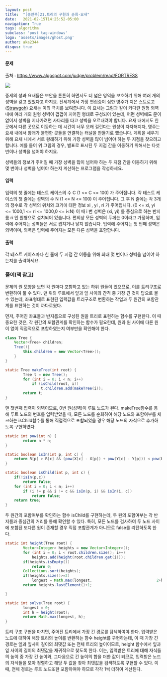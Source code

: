 ```yaml
---
layout: post
title:  "[종만북]21.트리의 구현과 순회-요새"
date:   2021-02-15T14:25:52-05:00
navigation: True
tags: algorithm
subclass: 'post tag-windows'
logo: 'assets/images/ghost.png'
author: aka2344
disqus: true
---
```


#### 문제

출처 : https://www.algospot.com/judge/problem/read/FORTRESS

![](http://algospot.com/media/judge-attachments/6b98991b489acef77ed1b63dc31bc32f/castle.svg.png)

중세의 성과 요새들은 보안을 튼튼히 하면서도 더 넓은 영역을 보호하기 위해 여러 개의 성벽을 갖고 있었다고 하지요. 전세계에서 가장 편집증이 심한 영주가 지은 스트로고([Strawgoh](http://en.wikipedia.org/wiki/Hogwarts)) 요새는 이의 극치를 보여줍니다. 이 요새는 그림과 같이 커다란 원형 외벽 내에 여러 개의 원형 성벽이 겹겹이 지어진 형태로 구성되어 있는데, 어떤 성벽에도 문이 없어서 성벽을 지나가려면 사다리를 타고 성벽을 오르내려야 합니다. 요새 내에서도 한 곳에서 다른 곳으로 이동하는 데 시간이 너무 오래 걸린다는 원성이 자자해지자, 영주는 요새 내에서 왕래가 불편한 곳들을 연결하는 터널을 만들기로 했습니다. 계획을 세우기 위해 요새 내에서 서로 왕래하기 위해 가장 성벽을 많이 넘어야 하는 두 지점을 찾으려고 합니다. 예를 들어 위 그림의 경우, 별표로 표시된 두 지점 간을 이동하기 위해서는 다섯 번이나 성벽을 넘어야 하지요.

성벽들의 정보가 주어질 때 가장 성벽을 많이 넘어야 하는 두 지점 간을 이동하기 위해 몇 번이나 성벽을 넘어야 하는지 계산하는 프로그램을 작성하세요.



#### 입력

입력의 첫 줄에는 테스트 케이스의 수 C (1 <= C <= 100) 가 주어집니다. 각 테스트 케이스의 첫 줄에는 성벽의 수 N (1 <= N <= 100) 이 주어집니다. 그 후 N 줄에는 각 3개의 정수로 각 성벽의 위치와 크기에 대한 정보 xi , yi , ri 가 주어집니다. (0 <= xi, yi <= 1000,1 <= ri <= 1000,0 <= i<N) 이 때 i 번 성벽은 (xi, yi) 를 중심으로 하는 반지름 ri 인 원형으로 설치되어 있습니다. 편의상 모든 성벽의 두께는 0이라고 가정하며, 입력에 주어지는 성벽들은 서로 겹치거나 닿지 않습니다. 입력에 주어지는 첫 번째 성벽은 외벽이며, 외벽은 입력에 주어지는 모든 다른 성벽을 포함합니다.



#### 출력

각 테스트 케이스마다 한 줄에 두 지점 간 이동을 위해 최대 몇 번이나 성벽을 넘어야 하는지를 출력하세요.



### 풀이(책 참고)

문제의 원 모양을 보면 각 원마다 포함하고 있는 하위 원들이 있으므로, 이를 트리구조로 변환하여 풀 수 있다. 맨 위의 루트에서 잎과 잎 사이의 간격 중 가장 긴 것이 답으로 볼 수 있는데, 좌표형태로 표현된 입력값을 트리구조로 변환하는 작업과 두 원간의 포함관계를 표현하는 것이 까다로웠다. 

먼저, 주어진 좌표들과 반지름으로 구성된 원을 트리로 표현하는 함수를 구현한다. 이 때 중요한 것은, 각 원간의 포함관계를 확인하는 함수가 필요한데, 원과 원 사이에 다른 원이 없이 직접적으로 포함하였는지 여부만을 확인해야 한다.

```java
class Tree {
	Vector<Tree> children;
	Tree(){
		this.children = new Vector<Tree>();
	}
}

static Tree makeTree(int root) {
		Tree t = new Tree();
		for (int i = 0; i < n; i++)
			if (isChild(root, i))
				t.children.add(makeTree(i));
		return t;
}
```

맨 첫번째 입력이 외벽이므로, 0번 원(성벽)이 루트 노드가 된다. makeTree함수를 통해 루트 노드의 번호를 입력받았을 때, 모든 노드를 순회하여 해당 노드와 포함여부를 체크하는 isChild함수를 통해 직접적으로 포함되었을 경우 해당 노드의 자식으로 추가하도록 구현하였다. 

```java
static int pow(int n) {
		return n * n;
}

static boolean isIn(int p, int c) {
	return R[p] > R[c] && (pow(X[c] - X[p]) + pow(Y[c] - Y[p])) < pow(R[p] - R[c]);
}

static boolean isChild(int p, int c) {
	if(!isIn(p,c))
		return false;
	for (int i = 0; i < n; i++)
		if (i != p && i != c && isIn(p, i) && isIn(i, c))
			return false;
	return true;
}
```

두 원간의 포함여부를 확인하는 함수 isChild를 구현하는데, 두 원의 포함여부는 각 반지름과 중심간의 거리를 통해 확인할 수 있다. 특히, 모든 노드를 검사하여 두 노드 사이에 포함된 또다른 원이 존재할 경우 직접 포함관계가 아니므로 false를 리턴하도록 한다.

```java
static int height(Tree root) {
		Vector<Integer> heights = new Vector<Integer>();
		for (int i = 0; i < root.children.size(); i++)
			heights.add(height(root.children.get(i)));
		if(heights.isEmpty())
			return 0;
		Collections.sort(heights);
		if(heights.size()>=2)
			longest = Math.max(longest, 							2+heights.get(heights.size()-2)+heights.get(heights.size()-1));
		return heights.lastElement()+1;

}

static int solve(Tree root) {
		longest = 0;
		int h = height(root);
		return Math.max(longest, h);
}
```

트리 구조 구현을 마치면, 주어진 트리에서 가장 긴 경로를 탐색하여야 한다. 입력받은 노드에 대하여 해당 트리의 높이를 반환하는 함수 height를 구현하는데, 이 때 가장 긴 경로는 잎과 잎사이 길이의 최댓값 또는 전체 트리의 높이이므로, height 함수에서 잎과 잎 사이의 길이의 최댓값을 재귀적으로 찾도록 한다. 이는, 입력받은 트리에 대해 자식들의 높이 중 가장 긴 높이와, 그다음으로 긴 높이의 합을 더한 값이 되므로, 입력받은 노드의 자식들을 모아 정렬하고 해당 두 값을 찾아 최댓값을 검색하도록 구현할 수 있다. 이 때, 전체 경로는 루트 노드또한 포함하여야 하므로 각각 1씩 더하여 계산된다.

